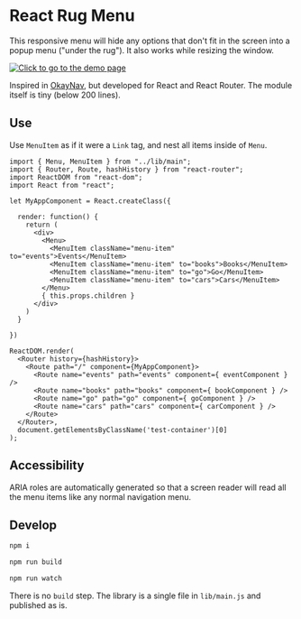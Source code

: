 # React Rug Menu

This responsive menu will hide any options that don't fit in the screen into
a popup menu ("under the rug"). It also works while resizing the window.

<a href="http://koliseoapi.github.io/react-rug-menu/">
<img src="http://koliseoapi.github.io/react-rug-menu/Screencast.mp4.gif" title="Click to go to the demo page">
</a>

Inspired in [OkayNav](https://github.com/VPenkov/okayNav), but developed for
React and React Router. The module itself is tiny (below 200 lines).

## Use

Use `MenuItem` as if it were a `Link` tag, and nest all items inside of `Menu`.

```
import { Menu, MenuItem } from "../lib/main";
import { Router, Route, hashHistory } from "react-router";
import ReactDOM from "react-dom";
import React from "react";

let MyAppComponent = React.createClass({

  render: function() {
    return (
      <div>
        <Menu>
          <MenuItem className="menu-item" to="events">Events</MenuItem>
          <MenuItem className="menu-item" to="books">Books</MenuItem>
          <MenuItem className="menu-item" to="go">Go</MenuItem>
          <MenuItem className="menu-item" to="cars">Cars</MenuItem>
        </Menu>
        { this.props.children }
      </div>
    )
  }

})

ReactDOM.render(
  <Router history={hashHistory}>
    <Route path="/" component={MyAppComponent}>
      <Route name="events" path="events" component={ eventComponent } />
      <Route name="books" path="books" component={ bookComponent } />
      <Route name="go" path="go" component={ goComponent } />
      <Route name="cars" path="cars" component={ carComponent } />
    </Route>
  </Router>,
  document.getElementsByClassName('test-container')[0]
);
```

## Accessibility

ARIA roles are automatically generated so that a screen reader will read all the menu items like any normal navigation menu.

## Develop

```bash
npm i

npm run build

npm run watch
```

There is no `build` step. The library is a single file in `lib/main.js` and published as is.

